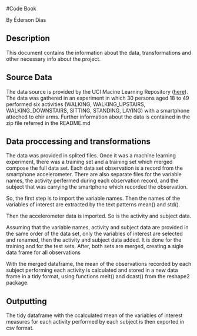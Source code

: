 #Code Book  

By Éderson Dias

## Description  

This document contains the information about the data, transformations and other necessary info about the project.

## Source Data

The data source is provided by the UCI Macine Learning Repository ([here](http://archive.ics.uci.edu/ml/datasets/Human+Activity+Recognition+Using+Smartphones)).  
The data was gathered in an experiment in which 30 persons aged 18 to 49 performed six activities (WALKING, WALKING_UPSTAIRS, WALKING_DOWNSTAIRS, SITTING, STANDING, LAYING) with a smartphone atteched to ehir arms. Further information about the data is contained in the zip file referred in the README.md

## Data proccessing and transformations

The data was provided in splited files. Once it was a machine learning experiment, there was a training set and a training set which merged compose the full data set. Each data set observation is a record from the smartphone accelerometer.
There are also separate files for the variable names, the activity perfermed during each observation record, and the subject that was carrying the smartphone which recorded the observation.

So, the first step is to import the variable names. Then the names of the variables of interest are extracted by the text patterns mean() and std().

Then the accelerometer data is imported. So is the activity and subject data.  

Assuming that the variable names, activity and subject data are provided in the same order of the data set, only the variables of interest are selected and renamed, then the activity and subject data added. It is done for the training and for the test sets. After, both sets are merged, creating a sigle data frame for all observations

With the merged dataframe, the mean of the observations recorded by each subject performing each activity is calculated and stored in a new data frame in a tidy format, using functions melt() and dcast() from the reshape2 package.

## Outputting

The tidy dataframe with the ccalculated mean of the variables of interest measures for each activity performed by each subject is then exported in csv format.

